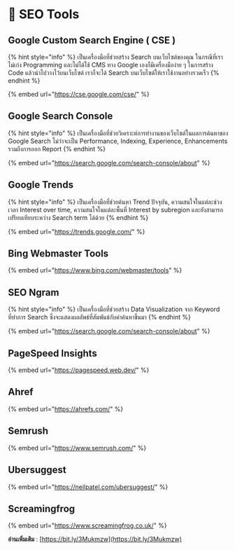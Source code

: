 # 🚓 SEO Tools

## **Google Custom Search Engine ( CSE )**

{% hint style="info" %}
เป็นเครื่องมือที่ช่วยสร้าง Search บนเว็บไซต์ของคุณ ในกรณีที่เราไม่เก่ง Programming และไม่ได้ใช้ CMS ทาง Google เองก็มีเครื่องมือง่าย ๆ ในการสร้าง Code แล้วนำไปวางไว้บนเว็บไซต์ เราก็จะได้ Search บนเว็บไซต์ให้เราใช้งานอย่างรวดเร็ว
{% endhint %}

{% embed url="https://cse.google.com/cse/" %}

## **Google Search Console**

{% hint style="info" %}
เป็นเครื่องมือที่ช่วยวิเคราะห์การทำงานของเว็บไซต์ในผลการค้นหาของ Google Search ไม่ว่าจะเป็น Performance, Indexing, Experience, Enhancements รวมถึงการออก Report
{% endhint %}

{% embed url="https://search.google.com/search-console/about" %}

## Google Trends

{% hint style="info" %}
เป็นเครื่องมือที่ช่วยค้นหา Trend ปัจจุบัน, ความสนใจในแต่ละช่วงเวลา Interest over time, ความสนใจในแต่ละพื้นที่ Interest by subregion และยังสามารถเปรียบเทียบระหว่าง Search term ได้ด้วย
{% endhint %}

{% embed url="https://trends.google.com/" %}

## Bing Webmaster Tools

{% embed url="https://www.bing.com/webmaster/tools" %}

## **SEO Ngram**

{% hint style="info" %}
เป็นเครื่องมือที่ช่วยสร้าง Data Visualization จาก Keyword ที่ทำการ Search ซึ่งจะแสดงผลลัพธ์ที่สัมพันธ์กับคำค้นหาขึ้นมา
{% endhint %}

{% embed url="https://search.google.com/search-console/about" %}

## PageSpeed Insights

{% embed url="https://pagespeed.web.dev/" %}

## **Ahref**

{% embed url="https://ahrefs.com/" %}

## Semrush

{% embed url="https://www.semrush.com/" %}

## Ubersuggest

{% embed url="https://neilpatel.com/ubersuggest/" %}

## Screamingfrog

{% embed url="https://www.screamingfrog.co.uk/" %}

**อ่านเพิ่มเติม** : [https://bit.ly/3Mukmzw](https://bit.ly/3Mukmzw)
